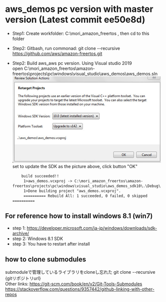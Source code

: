#   aws_demos pc version with master version (Latest commit ee50e8d)
- Step1:  Create workfolder: C:\mori_amazon_freertos  , then cd to this folder  
- Step2:  Gitbash, run commonad: git clone --recursive https://github.com/aws/amazon-freertos.git  

- Step2:  Build aws_aws pc version. Using Visual studio 2019  
          open C:\mori_amazon_freertos\amazon-freertos\projects\pc\windows\visual_studio\aws_demos\aws_demos.sln  
          <img src="./images/sdk.jpg" alt="pic1" title="pic1"> 
          set to update the SDK as the picture above, click button "OK"  
         
          build succeeded!!   
           1>aws_demos.vcxproj -> C:\mori_amazon_freertos\amazon-freertos\projects\pc\windows\visual_studio\aws_demos_sdk10\.\Debug\aws_demos.exe  
           1>Done building project "aws_demos.vcxproj".  
           ========== Rebuild All: 1 succeeded, 0 failed, 0 skipped ==========  


          

## For reference how to install windows 8.1  (win7)  
- step 1:  https://developer.microsoft.com/ja-jp/windows/downloads/sdk-archive/  
- step 2:  Windows 8.1 SDK  
- step 3:  You have to restart after install 

## how to clone submodules  
submoduleで管理しているライブラリをcloneし忘れた 
git clone --recursive {gitリポジトリurl}  
Other links: https://git-scm.com/book/en/v2/Git-Tools-Submodules  
https://stackoverflow.com/questions/9357442/github-linking-with-other-repos  




